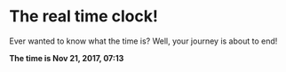 # The real time clock!

Ever wanted to know what the time is? Well, your journey is about to end!

**The time is Nov 21, 2017, 07:13**